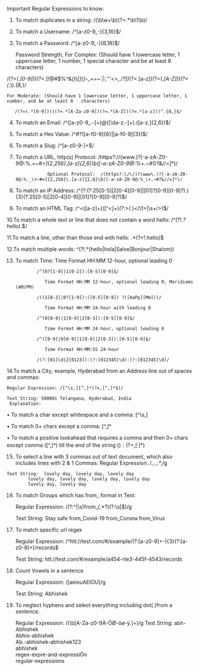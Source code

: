Important Regular Expressions to know:

1. To match duplicates in a string: /(\b\w+\b)(?=.*\b\1\b)/

2. To match a Username:    /^[a-z0-9_-]{3,16}$/

3. To match a Password:    /^[a-z0-9_-]{6,18}$/

    Password Strength, For Complex: (Should have 1 lowercase letter, 1 uppercase letter, 1 number, 1 special character and be at least 8 characters)
    
/(?=(.*[0-9]))(?=.*[\!@#$%^&*()\\[\]{}\-_+=~`|:;"'<>,./?])(?=.*[a-z])(?=(.*[A-Z]))(?=(.*)).{8,}/ 

    For Moderate: (Should have 1 lowercase letter, 1 uppercase letter, 1 number, and be at least 8   characters)
    
       /(?=(.*[0-9]))((?=.*[A-Za-z0-9])(?=.*[A-Z])(?=.*[a-z]))^.{8,}$/

4. To match an Email:      /^([a-z0-9_\.-]+)@([\da-z\.-]+)\.([a-z\.]{2,6})$/

5. To match a Hex Value:   /^#?([a-f0-9]{6}|[a-f0-9]{3})$/

6. To match a Slug:        /^[a-z0-9-]+$/

7. To match a URL, http(s) Protocol: /https?:\/\/(www\.)?[-a-zA-Z0-9@:%._\+~#=]{2,256}\.[a-z]{2,6}\b([-a-zA-Z0-9@:%_\+.~#()?&//=]*)/ 

                   Optional Protocol:  /(https?:\/\/)?(www\.)?[-a-zA-Z0-9@:%._\+~#=]{2,256}\.[a-z]{2,6}\b([-a-zA-Z0-9@:%_\+.~#?&//=]*)/ 

8. To match an IP Address: /^(?:(?:25[0-5]|2[0-4][0-9]|[01]?[0-9][0-9]?)\.){3}(?:25[0-5]|2[0-4][0-9]|[01]?[0-9][0-9]?)$/

9. To match an HTML Tag:   /^<([a-z]+)([^<]+)*(?:>(.*)<\/\1>|\s+\/>)$/

10.To match a whole text or line that does not contain a word hello:   /^(?!.*?hello).*$/  

11.To match a line, other than those end with hello: .*(?<!\.hello)$ 

12.To match multiple words: ^(?!.*(hello|hola|Salve|Bonjour|Shalom))

13. To match Time: Time Format HH:MM 12-hour, optional leading 0

                /^(0?[1-9]|1[0-2]):[0-5][0-9]$/
		
                   Time Format HH:MM 12-hour, optional leading 0, Meridiems (AM/PM)
		   
                /((1[0-2]|0?[1-9]):([0-5][0-9]) ?([AaPp][Mm]))/
		
                   Time Format HH:MM 24-hour with leading 0
		   
                /^(0[0-9]|1[0-9]|2[0-3]):[0-5][0-9]$/
		
                   Time Format HH:MM 24-hour, optional leading 0
		   
                /^([0-9]|0[0-9]|1[0-9]|2[0-3]):[0-5][0-9]$/
		
                   Time Format HH:MM:SS 24-hour
		   
                /(?:[01]\d|2[0123]):(?:[012345]\d):(?:[012345]\d)/

14.To match a City, example, Hyderabad from an Address line out of spaces and commas:

	Regular Expression: /[^\s,][^,]*(?=,[^,]*$)/
	
	Text String: 500001 Telangana, Hyderabad, India		
     Explanation:
     
•	To match a char except whitespace and a comma: [^\s,]

•	To match 0+ chars except a comma: [^,]*

•	To match a positive lookahead that requires a comma and then 0+ chars except comma ([^,]*) till the end of the string ($) : (?=,[^,]*$)

15.  To select a line with 3 commas out of text document, which also includes lines with 2 & 1
Commas: 
    Regular Expression:  /.*,.*,.*,/g
	
    Text String:  lovely day, lovely day, lovely day
			lovely day, lovely day, lovely day, lovely day
			lovely day, lovely day

16. To match Groups which has from_ format in Text:

    Regular Expression: /(?:^|\s)from_(.*?)(?:\s|$)/g
	
    Text String:  Stay safe from_Covid-19  from_Corona  from_Virus

17. To match specific url regex

    Regular Expression:  /^htt:\/\/test\.com\/#\/example\/(?:[a-z0-9]+-){3}(?:[a-z0-9]+)\/records$

    Test String: htt://test.com/#/example/a454-rte3-445f-4543/records

18. Count Vowels in a sentence

    Regular Expression: /[aeiouAEIOU]/g

    Test String: Abhishek
    
19. To neglect hyphens and select everything including dot(.)from a sentence.

    Regular Expression: /(\b[A-Za-z0-9À-ÖØ-öø-ÿ.]+)/g
	    Test String: abh-Abhishek                
			Abhis-abhishek                
			Ab.-abhishek-abhishek123  
			abhishek                     
			regex-expre-and-expressiÖn          
			regular-expressions                   


